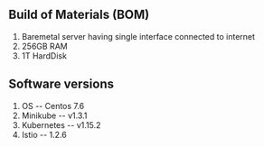 ## Build of Materials (BOM)
1. Baremetal server having single interface connected to internet
2. 256GB RAM
3. 1T HardDisk 


## Software versions
1. OS  -- Centos 7.6
2. Minikube  -- v1.3.1
3. Kubernetes -- v1.15.2
4. Istio  -- 1.2.6
